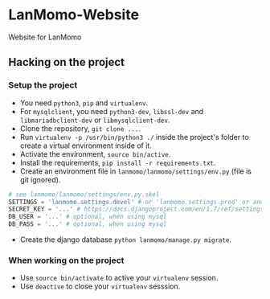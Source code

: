 # LanMomo-Website
Website for LanMomo

## Hacking on the project

### Setup the project
 * You need `python3`, `pip` and `virtualenv`.
 * For `mysqlclient`, you need `python3-dev`, `libssl-dev` and `libmariadbclient-dev` or `libmysqlclient-dev`.
 * Clone the repository, `git clone ...`.
 * Run `virtualenv -p /usr/bin/python3 ./` inside the project's folder to create a virtual environment inside of it.
 * Activate the environment, `source bin/active`.
 * Install the requirements, `pip install -r requirements.txt`.
 * Create an environment file in `lanmomo/lanmomo/settings/env.py` (file is git ignored).

  ```python
  # see lanmomo/lanmomo/settings/env.py.skel
  SETTINGS = 'lanmomo.settings.devel' # or 'lanmomo.settings.prod' or another module if you want
  SECRET_KEY = '...' # https://docs.djangoproject.com/en/1.7/ref/settings/#secret-key
  DB_USER = '...' # optional, when using mysql
  DB_PASS = '...' # optional, when using mysql
  ```
 * Create the django database `python lanmomo/manage.py migrate`.

### When working on the project

* Use `source bin/activate` to active your `virtualenv` session.
* Use `deactive` to close your `virtualenv` sesssion.
